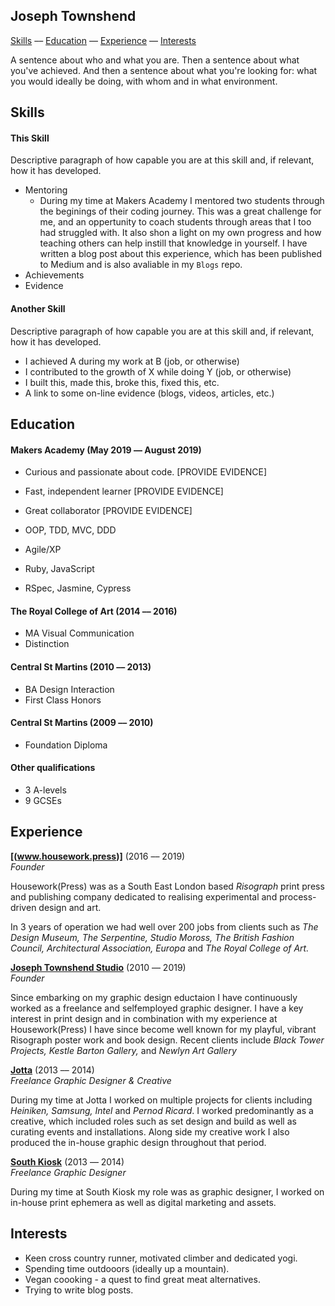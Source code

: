 ## Joseph Townshend

[Skills](#skills) –– [Education](#education) –– [Experience](#experience) –– [Interests](#interests)

A sentence about who and what you are. Then a sentence about what you've achieved. And then a sentence about what you're looking for: what you would ideally be doing, with whom and in what environment.

## Skills

#### This Skill

Descriptive paragraph of how capable you are at this skill and, if relevant, how it has developed.

- Mentoring
  - During my time at Makers Academy I mentored two students through the beginings of their coding journey. This was a great challenge for me, and an oppertunity to coach students through areas that I too had struggled with. It also shon a light on my own progress and how teaching others can help instill that knowledge in yourself. I have written a blog post about this experience, which has been published to Medium and is also avaliable in my `Blogs` repo.
- Achievements
- Evidence

#### Another Skill

Descriptive paragraph of how capable you are at this skill and, if relevant, how it has developed.

- I achieved A during my work at B (job, or otherwise)
- I contributed to the growth of X while doing Y (job, or otherwise)
- I built this, made this, broke this, fixed this, etc.
- A link to some on-line evidence (blogs, videos, articles, etc.)

## Education

#### Makers Academy (May 2019 –– August 2019)

- Curious and passionate about code. [PROVIDE EVIDENCE]
- Fast, independent learner [PROVIDE EVIDENCE]
- Great collaborator [PROVIDE EVIDENCE]

- OOP, TDD, MVC, DDD
- Agile/XP
- Ruby, JavaScript
- RSpec, Jasmine, Cypress

#### The Royal College of Art (2014 –– 2016)

- MA Visual Communication
- Distinction

#### Central St Martins (2010 –– 2013)
- BA Design Interaction
- First Class Honors

#### Central St Martins (2009 –– 2010)
- Foundation Diploma

#### Other qualifications
- 3 A-levels
- 9 GCSEs

## Experience

**[(www.housework.press)]** (2016 –– 2019)    
*Founder*

Housework(Press) was as a South East London based *Risograph* print press and publishing company dedicated to realising experimental and process-driven design and art.

In 3 years of operation we had well over 200 jobs from clients such as *The Design Museum, The Serpentine, Studio Moross, The British Fashion Council, Architectural Association, Europa* and *The Royal College of Art.*

**[Joseph Townshend Studio](www.joe-t.com)** (2010 –– 2019)   
*Founder*  

Since embarking on my graphic design eductaion I have continuously worked as a freelance and selfemployed graphic designer. I have a key interest in print design and in combination with my experience at Housework(Press) I have since become well known for my playful, vibrant Risograph poster work and book design. Recent clients include *Black Tower Projects, Kestle Barton Gallery,* and *Newlyn Art Gallery*

**[Jotta](www.jotta.com)** (2013 –– 2014)\
*Freelance Graphic Designer & Creative*

During my time at Jotta I worked on multiple projects for clients including *Heiniken, Samsung, Intel* and *Pernod Ricard*. I worked predominantly as a creative, which included roles such as set design and build as well as curating events and installations. Along side my creative work I also produced the in-house graphic design throughout that period. 

**[South Kiosk](www.southkiosk.com)** (2013 –– 2014)\
*Freelance Graphic Designer*

During my time at South Kiosk my role was as graphic designer, I worked on in-house print ephemera as well as digital marketing and assets.

## Interests

* Keen cross country runner, motivated climber and dedicated yogi.
* Spending time outdooors (ideally up a mountain).
* Vegan coooking - a quest to find great meat alternatives.
* Trying to write blog posts. 
